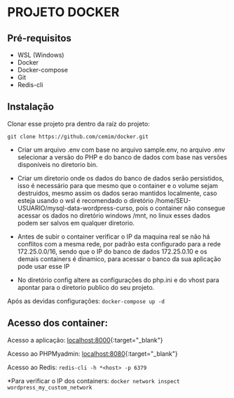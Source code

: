 # PROJETO DOCKER

## Pré-requisitos
- WSL (Windows)
- Docker
- Docker-compose
- Git
- Redis-cli

## Instalação
Clonar esse projeto pra dentro da raíz do projeto:

``git clone https://github.com/cemim/docker.git``
- Criar um arquivo .env com base no arquivo sample.env, no arquivo .env selecionar a versão do PHP e do banco de dados com base nas versões disponíveis no diretorio bin. 

- Criar um diretorio onde os dados do banco de dados serão persistidos, isso é necessário para que mesmo que o container e o volume sejam destruidos, mesmo assim os dados serao mantidos localmente, caso esteja usando o wsl é recomendado o diretório /home/SEU-USUARIO/mysql-data-wordpress-curso, pois o container não consegue acessar os dados no diretório windows /mnt, no linux esses dados podem ser salvos em qualquer diretorio.

- Antes de subir o container verificar o IP da maquina real se não há conflitos com a mesma rede, por padrão esta configurado para a rede 172.25.0.0/16, sendo que o IP do banco de dados 172.25.0.10 e os demais containers é dinamico, para acessar o banco da sua aplicação pode usar esse IP

- No diretório config altere as configurações do php.ini e do vhost para apontar para o diretorio publico do seu projeto.

Após as devidas configurações:
``docker-compose up -d``

## Acesso dos container:
Acesso a aplicação: [localhost:8000](http://localhost:8000){:target="_blank"}

Acesso ao PHPMyadmin: [localhost:8080](http://localhost:8080){:target="_blank"}

Acesso ao Redis: ``redis-cli -h *<host> -p 6379``

*Para verificar o IP dos containers: ``docker network inspect wordpress_my_custom_network``

